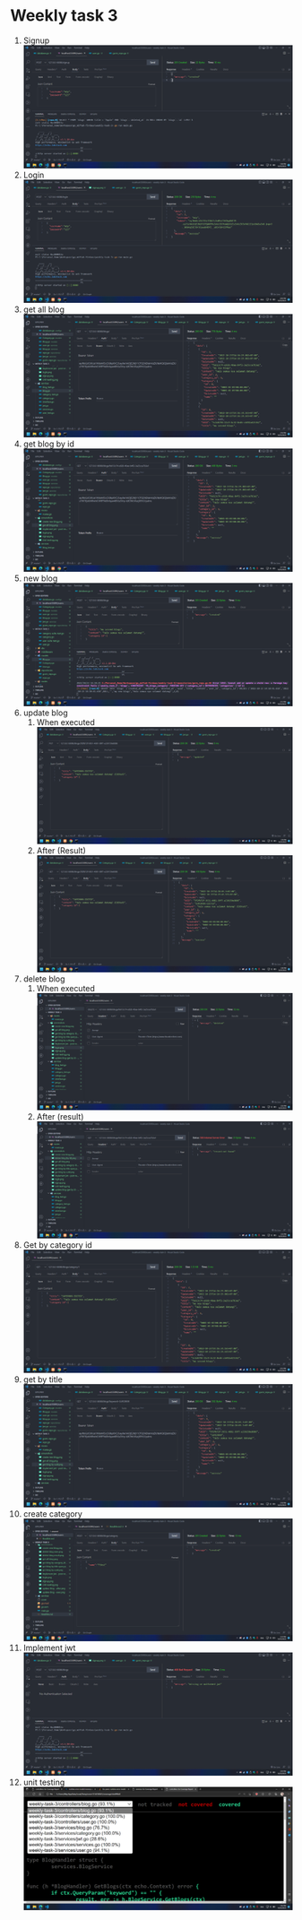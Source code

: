 # Weekly task 3

1. Signup
   ![](screenshots/signup.png)
2. Login
   ![](screenshots/login.png)
3. get all blog
   ![](screenshots/get%20all%20blog.png)
4. get blog by id
   ![](screenshots/get%20blog%20by%20uuid.png)
5. new blog
   ![](screenshots/create%20new%20blog.png)
6. update blog
   1. When executed
    ![](screenshots/update%20blog%20-%20exec.png)
   2. After (Result)
    ![](screenshots/update%20blog%20-%20after.png)
7. delete blog
   1. When executed
   ![](screenshots/delete%20blog%20exec.png)
   2. After (result)
   ![](screenshots/delete%20blog%20result.png)
8. Get by category id
   ![](screenshots/get%20blog%20by%20category_id.png)
9. get by title
    ![](screenshots/get%20blog%20by%20title%20query.png)
10. create category
    ![](screenshots/create%20category.png)
11. Implement jwt
    ![](screenshots/implement%20jwt%20-%20post%20new%20blog.png)
12. unit testing
    ![](screenshots/Unit%20testing.png)